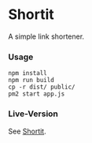 # Shortit
A simple link shortener.

### Usage
```
npm install
npm run build
cp -r dist/ public/
pm2 start app.js
```

### Live-Version
See [Shortit](https://crlnm.com/).
